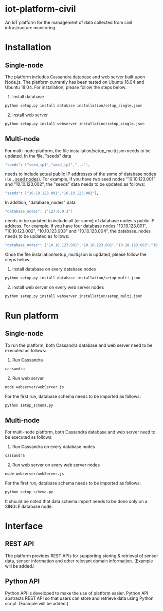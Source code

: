 # iot-platform-civil
An IoT platform for the management of data collected from civil infrastructure monitoring

# Installation
## Single-node
The platform includes Cassandra database and web server built upon Node.js. The platform currently has been tested on Ubuntu 16.04 and Ubuntu 18.04. For installation, please follow the steps below:
1. Install database
```sh
python setup.py install database installation/setup_single.json
```
2. Install web server
```sh
python setup.py install webserver installation/setup_single.json
```

## Multi-node
For multi-node platform, the file installation/setup_multi.json needs to be updated.
In the file, "seeds" data
```sh
"seeds": ["seed_ip1","seed_ip2","..."],
```
needs to include actual public IP addresses of the some of database nodes (i.e., [seed nodes](https://docs.datastax.com/en/cassandra/3.0/cassandra/initialize/initMultipleDS.html)). For example, if you have two seed nodes "10.10.123.001" and "10.10.123.002", the "seeds" data needs to be updated as follows:
```sh
"seeds": ["10.10.123.001","10.10.123.002"],
```
In addition, "database_nodes" data
```sh
"database_nodes": ["127.0.0.1"]
```
needs to be updated to include all (or some) of database nodes's public IP address. For example, if you have four database nodes "10.10.123.001", "10.10.123.002", "10.10.123.003" and "10.10.123.004", the database_nodes needs to be updated as follows:
```sh
"database_nodes": ["10.10.123.001","10.10.123.002","10.10.123.003","10.10.123.004"]
```
Once the file installation/setup_multi.json is updated, please follow the steps below:
1. Install database on every database nodes
```sh
python setup.py install database installation/setup_multi.json
```
2. Install web server on every web server nodes
```sh
python setup.py install webserver installation/setup_multi.json
```

# Run platform
## Single-node
To run the platform, both Cassandra database and web server need to be executed as follows:
1. Run Cassandra 
```sh
cassandra
```
2. Run web server
```sh
node webserver/webServer.js
```
For the first run, database schema needs to be imported as follows:
```sh
python setup_schema.py
```

## Multi-node
For multi-node platform, both Cassandra database and web server need to be executed as follows:
1. Run Cassandra on every database nodes
```sh
cassandra
```
2. Run web server on every web server nodes
```sh
node webserver/webServer.js
```
For the first run, database schema needs to be imported as follows:
```sh
python setup_schema.py
```
It should be noted that data schema import needs to be done only on a SINGLE database node.

# Interface
## REST API
The platform provides REST APIs for supporting storing & retrieval of sensor data, sensor information and other relevant domain information. (Example will be added.)

## Python API
Python API is developed to make the use of platform easier. Python API abstracts REST API so that users can store and retrieve data using Python script. (Example will be added.)
